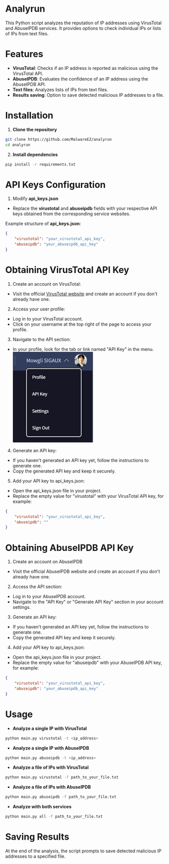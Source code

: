 # Analyrun
This Python script analyzes the reputation of IP addresses using VirusTotal and AbuseIPDB services. It provides options to check individual IPs or lists of IPs from text files.

# Features
- **VirusTotal**: Checks if an IP address is reported as malicious using the VirusTotal API.
- **AbuseIPDB**: Evaluates the confidence of an IP address using the AbuseIPDB API.
- **Text files**: Analyzes lists of IPs from text files.
- **Results saving**: Option to save detected malicious IP addresses to a file.

# Installation
1. **Clone the repository**
```sh
git clone https://github.com/MalwareEZ/analyrun
cd analyrun
```

2. **Install dependencies**
```sh
pip install -r requirements.txt
```

# API Keys Configuration
1. Modify **api_keys.json**
- Replace the **virustotal** and **abuseipdb** fields with your respective API keys obtained from the corresponding service websites.

Example structure of **api_keys.json**:
```json
{
    "virustotal": "your_virustotal_api_key",
    "abuseipdb": "your_abuseipdb_api_key"
}
```

# Obtaining VirusTotal API Key
1. Create an account on VirusTotal:
- Visit the official [VirusTotal website](https://www.virustotal.com/) and create an account if you don't already have one.

2. Access your user profile:
- Log in to your VirusTotal account.
- Click on your username at the top right of the page to access your profile.

3. Navigate to the API section:
- In your profile, look for the tab or link named "API Key" in the menu.
![api_key_virustotal](api_key_virustotal.png)



4. Generate an API key:
- If you haven't generated an API key yet, follow the instructions to generate one.
- Copy the generated API key and keep it securely.

5. Add your API key to api_keys.json:
- Open the api_keys.json file in your project.
- Replace the empty value for "virustotal" with your VirusTotal API key, for example:

```json
{
    "virustotal": "your_virustotal_api_key",
    "abuseipdb": ""
}
```

# Obtaining AbuseIPDB API Key
1. Create an account on AbuseIPDB
- Visit the official AbuseIPDB website and create an account if you don't already have one.

2. Access the API section:
- Log in to your AbuseIPDB account.
- Navigate to the "API Key" or "Generate API Key" section in your account settings.

3. Generate an API key:
- If you haven't generated an API key yet, follow the instructions to generate one.
- Copy the generated API key and keep it securely.

4. Add your API key to api_keys.json:
- Open the api_keys.json file in your project.
- Replace the empty value for "abuseipdb" with your AbuseIPDB API key, for example:

```json
{
    "virustotal": "your_virustotal_api_key",
    "abuseipdb": "your_abuseipdb_api_key"
}
```

# Usage
- **Analyze a single IP with VirusTotal**
```sh
python main.py virustotal -t <ip_address>
```

- **Analyze a single IP with AbuseIPDB**
```sh
python main.py abuseipdb -t <ip_address>
```

- **Analyze a file of IPs with VirusTotal**
```sh
python main.py virustotal -f path_to_your_file.txt
```

- **Analyze a file of IPs with AbuseIPDB**
```sh
python main.py abuseipdb -f path_to_your_file.txt
```

- **Analyze with both services**
```sh
python main.py all -f path_to_your_file.txt
```

# Saving Results
At the end of the analysis, the script prompts to save detected malicious IP addresses to a specified file.

